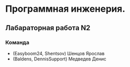 # Программная инженерия.

## Лабараторная работа N2

### Команда

-   (Easyboom24, Shentsov) Шенцов Ярослав
-   (Baldens, DennisSupport) Медведев Денис
